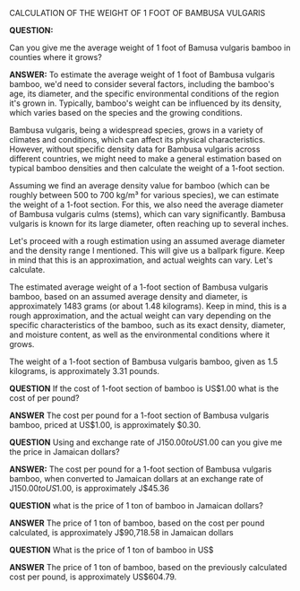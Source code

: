 CALCULATION OF THE WEIGHT OF 1 FOOT OF BAMBUSA VULGARIS

**QUESTION:**

Can you give me the average weight of 1 foot of Bamusa vulgaris bamboo in counties where it grows?

**ANSWER:**
To estimate the average weight of 1 foot of Bambusa vulgaris bamboo, we'd need to consider several factors, including the bamboo's age, its diameter, and the specific environmental conditions of the region it's grown in. Typically, bamboo's weight can be influenced by its density, which varies based on the species and the growing conditions.

Bambusa vulgaris, being a widespread species, grows in a variety of climates and conditions, which can affect its physical characteristics. However, without specific density data for Bambusa vulgaris across different countries, we might need to make a general estimation based on typical bamboo densities and then calculate the weight of a 1-foot section.

Assuming we find an average density value for bamboo (which can be roughly between 500 to 700 kg/m³ for various species), we can estimate the weight of a 1-foot section. For this, we also need the average diameter of Bambusa vulgaris culms (stems), which can vary significantly. Bambusa vulgaris is known for its large diameter, often reaching up to several inches.

Let's proceed with a rough estimation using an assumed average diameter and the density range I mentioned. This will give us a ballpark figure. Keep in mind that this is an approximation, and actual weights can vary. Let's calculate.

The estimated average weight of a 1-foot section of Bambusa vulgaris bamboo, based on an assumed average density and diameter, is approximately 1483 grams (or about 1.48 kilograms). Keep in mind, this is a rough approximation, and the actual weight can vary depending on the specific characteristics of the bamboo, such as its exact density, diameter, and moisture content, as well as the environmental conditions where it grows. ​


The weight of a 1-foot section of Bambusa vulgaris bamboo, given as 1.5 kilograms, is approximately 3.31 pounds. ​


**QUESTION**
If the cost of 1-foot section of bamboo is US$1.00 what is the cost of per pound?

**ANSWER**
The cost per pound for a 1-foot section of Bambusa vulgaris bamboo, priced at US$1.00, is approximately $0.30. ​

**QUESTION**
Using and exchange rate of J$150.00 to US$1.00 can you give me the price in Jamaican dollars?

**ANSWER:**
The cost per pound for a 1-foot section of Bambusa vulgaris bamboo, when converted to Jamaican dollars at an exchange rate of J$150.00 to US$1.00, is approximately J$45.36

**QUESTION**
what is the price of 1 ton of bamboo in Jamaican dollars?

**ANSWER**
The price of 1 ton of bamboo, based on the cost per pound calculated, is approximately J$90,718.58 in Jamaican dollars

**QUESTION**
What is the price of 1 ton of bamboo in US$

**ANSWER**
The price of 1 ton of bamboo, based on the previously calculated cost per pound, is approximately US$604.79. 

